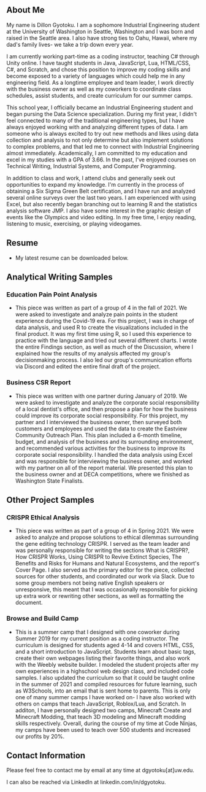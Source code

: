## About Me

My name is Dillon Gyotoku. I am a sophomore Industrial Engineering student at the University of Washington in Seattle, Washington and I was born and raised in the Seattle area. I also have strong ties to Oahu, Hawaii, where my dad's family lives- we take a trip down every year.

I am currently working part-time as a coding instructor, teaching C# through Unity online. I have taught students in Java, JavaScript, Lua, HTML/CSS, C#, and Scratch, and chose this position to improve my coding skills and become exposed to a variety of languages which could help me in any engineering field. As a longtime employee and team leader, I work directly with the business owner as well as my coworkers to coordinate class schedules, assist students, and create curriculum for our summer camps.

This school year, I officially became an Industrial Engineering student and began pursing the Data Science specialization.  During my first year, I didn't feel connected to many of the traditional engineering types, but I have always enjoyed working with and analyzing different types of data. I am someone who is always excited to try out new methods and likes using data collection and analysis to not only determine but also implement solutions to complex problems, and that led me to connect with Industrial Engineering almost immediately. Academically, I am committed to my education and excel in my studies with a GPA of 3.66. In the past, I've enjoyed courses on Technical Writing, Industrial Systems, and Computer Programming.

In addition to class and work, I attend clubs and generally seek out opportunities to expand my knowledge. I'm currently in the process of obtaining a Six Sigma Green Belt certification, and I have run and analyzed several online surveys over the last two years. I am experienced with using Excel, but also recently began branching out to learning R and the statistics analysis software JMP. I also have some interest in the graphic design of events like the Olympics and video editing. In my free time, I enjoy reading, listening to music, exercising, or playing videogames.

## Resume

- My latest resume can be downloaded below.

## Analytical Writing Samples

### Education Pain Point Analysis

- This piece was written as part of a group of 4 in the fall of 2021. We were asked to investigate and analyze pain points in the student experience during the Covid-19 era. For this project, I was in charge of data analysis, and used R to create the visualizations included in the final product. It was my first time using R, so I used this experience to practice with the language and tried out several different charts. I wrote the entire Findings section, as well as much of the Discussion, where I explained how the results of my analysis affected my group's decisionmaking process. I also led our group's communication efforts via Discord and edited the entire final draft of the project.

### Business CSR Report

- This piece was written with one partner during January of 2019. We were asked to investigate and analyze the corporate social responsibility of a local dentist's office, and then propose a plan for how the business could improve its corporate social responsibility. For this project, my partner and I interviewed the business owner, then surveyed both customers and employees and used the data to create the Eastview Community Outreach Plan. This plan included a 6-month timeline, budget, and analysis of the business and its surrounding environment, and recommended various activities for the business to improve its corporate social responsibility. I handled the data analysis using Excel and was responsible for interviewing the business owner, and worked with my partner on all of the report material. We presented this plan to the business owner and at DECA competitions, where we finished as Washington State Finalists.

## Other Project Samples

### CRISPR Ethical Analysis

- This piece was written as part of a group of 4 in Spring 2021. We were asked to analyze and propose solutions to ethical dilemmas surrounding the gene editing technology CRISPR. I served as the team leader and was personally responsible for writing the sections What is CRISPR?, How CRISPR Works, Using CRISPR to Revive Extinct Species, The Benefits and Risks for Humans and Natural Ecosystems, and the report's Cover Page. I also served as the primary editor for the piece, collected sources for other students, and coordinated our work via Slack. Due to some group members not being native English speakers or unresponsive, this meant that I was occasionally responsible for picking up extra work or rewriting other sections, as well as formatting the document.

### Browse and Build Camp

- This is a summer camp that I designed with one coworker during Summer 2019 for my current position as a coding instructor. The curriculum is designed for students aged 4-14 and covers HTML, CSS, and a short introduction to JavaScript. Students learn about basic tags, create their own webpages listing their favorite things, and also work with the Weebly website builder. I modeled the student projects after my own experiences in a highschool web design class, and included code samples. I also updated the curriculum so that it could be taught online in the summer of 2021 and compiled resources for future learning, such as W3Schools, into an email that is sent home to parents. This is only one of many summer camps I have worked on- I have also worked with others on camps that teach JavaScript, Roblox/Lua, and Scratch. In additon, I have personally designed two camps, Minecraft Create and Minecraft Modding, that teach 3D modeling and Minecraft modding skills respectively. Overall, during the course of my time at Code Ninjas, my camps have been used to teach over 500 students and increased our profits by 20%.

## Contact Information

Please feel free to contact me by email at any time at dgyotoku[at]uw.edu.

I can also be reached via LinkedIn at linkedin.com/in/dgyotoku.
